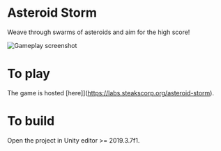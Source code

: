 # Asteroid Storm
Weave through swarms of asteroids and aim for the high score!

![Gameplay screenshot](screenshot.png)

# To play
The game is hosted [here]](https://labs.steakscorp.org/asteroid-storm).

# To build
Open the project in Unity editor >= 2019.3.7f1.
